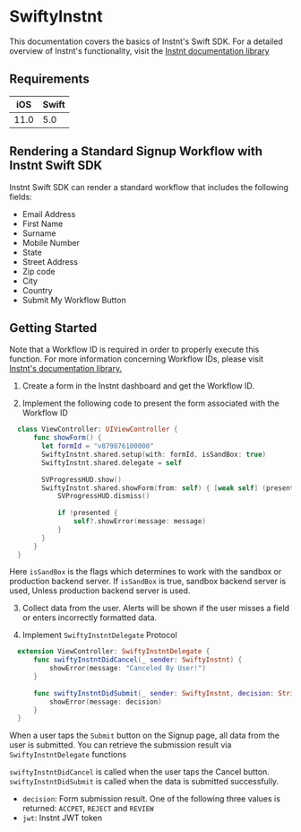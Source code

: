 # SwiftyInstnt
This documentation covers the basics of Instnt's Swift SDK. For a detailed overview of Instnt's functionality, visit the [Instnt documentation library](https://support.instnt.org/hc/en-us/articles/360055345112-Integration-Overview)

## Requirements

| iOS  | Swift |
|------|-------|
| 11.0 |  5.0  |

## Rendering a Standard Signup Workflow with Instnt Swift SDK

Instnt Swift SDK can render a standard workflow that includes the following fields:
* Email Address
* First Name
* Surname
* Mobile Number
* State
* Street Address
* Zip code
* City
* Country
* Submit My Workflow Button

## Getting Started

Note that a Workflow ID is required in order to properly execute this function. For more information concerning Workflow IDs, please visit
[Instnt's documentation library.](https://support.instnt.org/hc/en-us/articles/360055345112-Integration-Overview)

1. Create a form in the Instnt dashboard and get the Workflow ID.

2. Implement the following code to present the form associated with the Workflow ID
```swift
  class ViewController: UIViewController {
      func showForm() {
        let formId = "v879876100000"
        SwiftyInstnt.shared.setup(with: formId, isSandBox: true)
        SwiftyInstnt.shared.delegate = self
        
        SVProgressHUD.show()
        SwiftyInstnt.shared.showForm(from: self) { [weak self] (presented, message) in
            SVProgressHUD.dismiss()
            
            if !presented {
                self?.showError(message: message)
            }
        }
      }
  }
```

Here `isSandBox` is the flags which determines to work with the sandbox or production backend server.
If `isSandBox` is true, sandbox backend server is used, Unless production backend server is used. 

3. Collect data from the user. Alerts will be shown if the user misses a field or enters incorrectly formatted data.

4. Implement `SwiftyInstntDelegate` Protocol

```swift
  extension ViewController: SwiftyInstntDelegate {
      func swiftyInstntDidCancel(_ sender: SwiftyInstnt) {
          showError(message: "Canceled By User!")
      }
      
      func swiftyInstntDidSubmit(_ sender: SwiftyInstnt, decision: String, jwt: String) {
          showError(message: decision)
      }
  }
```

When a user taps the `Submit` button on the Signup page, all data from the user is submitted. You can retrieve the submission result via `SwiftyInstntDelegate` functions

`swiftyInstntDidCancel` is called when the user taps the Cancel button.
`swiftyInstntDidSubmit` is called when the data is submitted successfully.
  - `decision`: Form submission result. One of the following three values is returned: `ACCPET`, `REJECT` and `REVIEW`
  - `jwt`: Instnt JWT token

